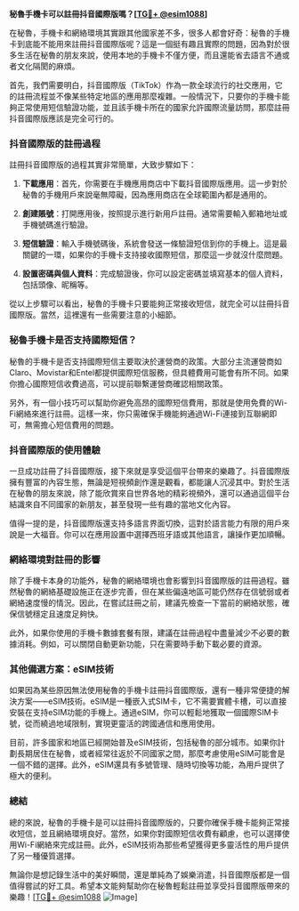 **秘魯手機卡可以註冊抖音國際版嗎？[[TG💪+ @esim1088](https://t.me/s/esim1088)]**

在秘魯，手機卡和網絡環境其實跟其他國家差不多，很多人都會好奇：秘魯的手機卡到底能不能用來註冊抖音國際版呢？這是一個挺有趣且實際的問題，因為對於很多生活在秘魯的朋友來說，使用本地的手機卡不僅方便，而且還能省去語言不通或者文化隔閡的麻煩。

首先，我們需要明白，抖音國際版（TikTok）作為一款全球流行的社交應用，它的註冊流程並不像某些特定地區的應用那麼複雜。一般情況下，只要你的手機卡能夠正常使用短信驗證功能，並且該手機卡所在的國家允許國際流量訪問，那麼註冊抖音國際版應該是完全可行的。

### 抖音國際版的註冊過程

註冊抖音國際版的過程其實非常簡單，大致步驟如下：

1. **下載應用**：首先，你需要在手機應用商店中下載抖音國際版應用。這一步對於秘魯的手機用戶來說毫無障礙，因為應用商店在全球範圍內都是通用的。

2. **創建賬號**：打開應用後，按照提示進行新用戶註冊。通常需要輸入郵箱地址或手機號碼進行驗證。

3. **短信驗證**：輸入手機號碼後，系統會發送一條驗證短信到你的手機上。這是最關鍵的一環，如果你的手機卡支持接收國際短信，那麼這一步就沒什麼問題。

4. **設置密碼與個人資料**：完成驗證後，你可以設定密碼並填寫基本的個人資料，包括頭像、昵稱等。

從以上步驟可以看出，秘魯的手機卡只要能夠正常接收短信，就完全可以註冊抖音國際版。當然，這裡還有一些需要注意的小細節。

### 秘魯手機卡是否支持國際短信？

秘魯的手機卡是否支持國際短信主要取決於運營商的政策。大部分主流運營商如Claro、Movistar和Entel都提供國際短信服務，但具體費用可能會有所不同。如果你擔心國際短信收費過高，可以提前聯繫運營商確認相關政策。

另外，有一個小技巧可以幫助你避免高昂的國際短信費用，那就是使用免費的Wi-Fi網絡來進行註冊。這樣一來，你只需確保手機能夠通過Wi-Fi連接到互聯網即可，無需擔心短信費用的問題。

### 抖音國際版的使用體驗

一旦成功註冊了抖音國際版，接下來就是享受這個平台帶來的樂趣了。抖音國際版擁有豐富的內容生態，無論是短視頻創作還是觀看，都能讓人沉浸其中。對於生活在秘魯的朋友來說，除了能欣賞來自世界各地的精彩視頻外，還可以通過這個平台結識來自不同國家的新朋友，甚至發現一些有趣的當地文化內容。

值得一提的是，抖音國際版還支持多語言界面切換，這對於語言能力有限的用戶來說是一大福音。你可以在應用設置中選擇西班牙語或其他語言，讓操作更加順暢。

### 網絡環境對註冊的影響

除了手機卡本身的功能外，秘魯的網絡環境也會影響到抖音國際版的註冊過程。雖然秘魯的網絡基礎設施正在逐步完善，但在某些偏遠地區可能仍然存在信號弱或者網絡速度慢的情況。因此，在嘗試註冊之前，建議先檢查一下當前的網絡狀態，確保信號穩定且速度足夠快。

此外，如果你使用的手機卡數據套餐有限，建議在註冊過程中盡量減少不必要的數據消耗。例如，可以關閉自動更新功能，只在需要時手動下載必要的資源。

### 其他備選方案：eSIM技術

如果因為某些原因無法使用秘魯的手機卡註冊抖音國際版，還有一種非常便捷的解決方案——eSIM技術。eSIM是一種嵌入式SIM卡，它不需要實體卡槽，可以直接安裝在支持eSIM功能的手機上。通過eSIM，你可以輕鬆地獲取一個國際SIM卡號，從而繞過地域限制，實現更靈活的跨國通信和應用使用。

目前，許多國家和地區已經開始普及eSIM技術，包括秘魯的部分城市。如果你計劃長期居住在秘魯，或者經常往返於不同國家之間，那麼考慮使用eSIM可能會是一個不錯的選擇。此外，eSIM還具有多號管理、隨時切換等功能，為用戶提供了極大的便利。

### 總結

總的來說，秘魯的手機卡是可以註冊抖音國際版的，只要你確保手機卡能夠正常接收短信，並且網絡環境良好。當然，如果你對國際短信收費有顧慮，也可以選擇使用Wi-Fi網絡來完成註冊。此外，eSIM技術為那些希望獲得更多靈活性的用戶提供了另一種優質選擇。

無論你是想記錄生活中的美好瞬間，還是單純為了娛樂消遣，抖音國際版都是一個值得嘗試的好工具。希望本文能夠幫助你在秘魯輕鬆註冊並享受抖音國際版帶來的樂趣！[[TG💪+ @esim1088](https://t.me/s/esim1088) ![Image](https://i.postimg.cc/4NQfJmqS/Snipaste-2025-05-13-00-14-12.png)]